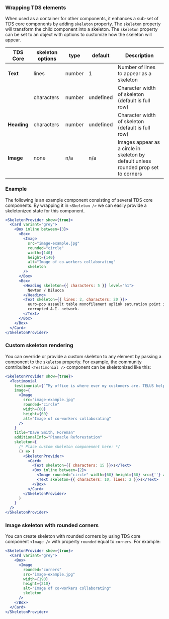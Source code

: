 ### Wrapping TDS elements

When used as a container for other components, it enhances a sub-set of TDS core components by adding `skeleton` property.
The `skeleton` property will transform the child component into a skeleton. The `skeleton` property can be set to an object
with options to customize how the skeleton will appear.

| TDS Core    | skeleton options | type   | default   | Description                                                                         |
| ----------- | ---------------- | ------ | --------- | ----------------------------------------------------------------------------------- |
| **Text**    | lines            | number | 1         | Number of lines to appear as a skeleton                                             |
|             | characters       | number | undefined | Character width of skeleton (default is full row)                                   |
| **Heading** | characters       | number | undefined | Character width of skeleton (default is full row)                                   |
| **Image**   | none             | n/a    | n/a       | Images appear as a circle in skeleton by default unless rounded prop set to corners |

### Example

The following is an example component consisting of several TDS core components. By wrapping it in `<Skeleton />` we can easily
provide a skeletonized state for this component.

```jsx
<SkeletonProvider show={true}>
  <Card variant="grey">
    <Box inline between={3}>
      <Box>
        <Image
          src="image-example.jpg"
          rounded="circle"
          width={140}
          height={140}
          alt="Image of co-workers collaborating"
          skeleton
        />
      </Box>
      <Box>
        <Heading skeleton={{ characters: 5 }} level="h1">
          Newton / Dilucca
        </Heading>
        <Text skeleton={{ lines: 2, characters: 20 }}>
          euro-pop assault table monofilament uplink saturation point industrial grade monofilament
          corrupted A.I. network.
        </Text>
      </Box>
    </Box>
  </Card>
</SkeletonProvider>
```

### Custom skeleton rendering

You can override or provide a custom skeleton to any element by passing a component to the `skeleton` property. For example,
the community contribuited `<Testimonial />` component can be skeletonized like this:

```jsx
<SkeletonProvider show={true}>
  <Testimonial
    testimonial={`“My office is where ever my customers are. TELUS helps me stay connected whether I'm making a sale or doing payroll.”`}
    image={
      <Image
        src="image-example.jpg"
        rounded="circle"
        width={60}
        height={60}
        alt="Image of co-workers collaborating"
      />
    }
    title="Dave Smith, Foreman"
    additionalInfo="Pinnacle Reforestation"
    skeleton={
      /* Place custom skeleton componenent here: */
      () => (
        <SkeletonProvider>
          <Card>
            <Text skeleton={{ characters: 15 }}>s</Text>
            <Box inline between={2}>
              <Image rounded="circle" width={60} height={60} src={''} alt="loading..." skeleton />
              <Text skeleton={{ characters: 10, lines: 2 }}>s</Text>
            </Box>
          </Card>
        </SkeletonProvider>
      )
    }
  />
</SkeletonProvider>
```

### Image skeleton with rounded corners

You can create skeleton with rounded corners by using TDS core component `<Image />` with property `rounded` equal to `corners`. For example:

```jsx
<SkeletonProvider show={true}>
  <Card variant="grey">
    <Box>
      <Image
        rounded="corners"
        src="image-example.jpg"
        width={190}
        height={210}
        alt="Image of co-workers collaborating"
        skeleton
      />
    </Box>
  </Card>
</SkeletonProvider>
```
